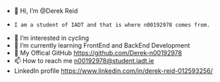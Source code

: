 - 👋 Hi, I’m @Derek Reid
-     I am a student of IADT and that is where n00192978 comes from.
- 👀 I’m interested in cycling
- 🌱 I’m currently learning FrontEnd and BackEnd Development
- 💞️ My Offical GitHub https://github.com/Derek-n00192978
- 📫 How to reach me n00192978@student.iadt.ie
-    LinkedIn profile https://www.linkedin.com/in/derek-reid-012593256/

<!---
Derek-n00192978/Derek-n00192978 is a ✨ special ✨ repository because its `README.md` (this file) appears on your GitHub profile.
You can click the Preview link to take a look at your changes.
--->
